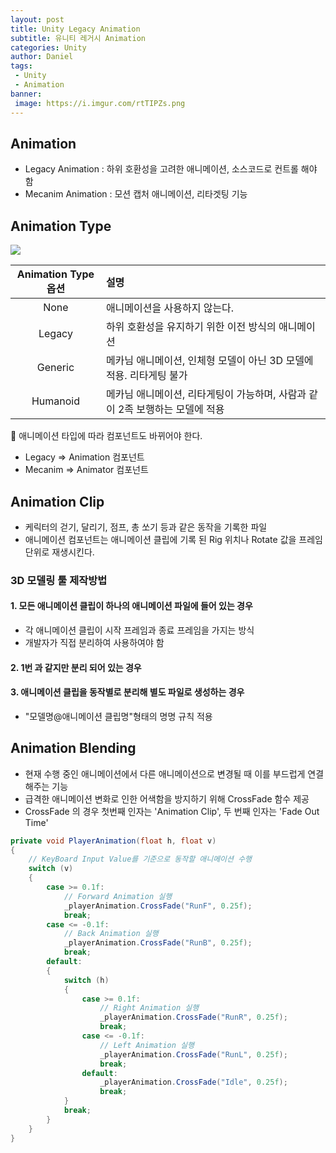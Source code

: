 ```yaml
---
layout: post
title: Unity Legacy Animation
subtitle: 유니티 레거시 Animation
categories: Unity
author: Daniel
tags: 
 - Unity
 - Animation
banner:
 image: https://i.imgur.com/rtTIPZs.png
---
```


Animation
--

- Legacy Animation : 하위 호환성을 고려한 애니메이션, 소스코드로 컨트롤 해야 함
- Mecanim Animation : 모션 캡처 애니메이션, 리타겟팅 기능

## Animation Type
![](https://i.imgur.com/rtTIPZs.png)

|Animation Type 옵션|설명|
|:--:|:--|
|None|애니메이션을 사용하지 않는다.|
|Legacy|하위 호환성을 유지하기 위한 이전 방식의 애니메이션|
|Generic|메카님 애니메이션, 인체형 모델이 아닌 3D 모델에 적용. 리타게팅 불가|
|Humanoid|메카님 애니메이션, 리타게팅이 가능하며, 사람과 같이 2족 보행하는 모델에 적용|

 💫 애니메이션 타입에 따라 컴포넌트도 바뀌어야 한다.
 - Legacy => Animation 컴포넌트
 - Mecanim => Animator 컴포넌트

## Animation Clip
- 케릭터의 걷기, 달리기, 점프, 총 쏘기 등과 같은 동작을 기록한 파일
- 애니메이션 컴포넌트는 애니메이션 클립에 기록 된 Rig 위치나 Rotate 값을 프레임 단위로 재생시킨다.

### 3D 모델링 툴 제작방법
#### 1. 모든 애니메이션 클립이 하나의 애니메이션 파일에 들어 있는 경우
- 각 애니메이션 클립이 시작 프레임과 종료 프레임을 가지는 방식
- 개발자가 직접 분리하여 사용하여야 함
#### 2. 1번 과 같지만 분리 되어 있는 경우

#### 3. 애니메이션 클립을 동작별로 분리해 별도 파일로 생성하는 경우
- "모델명@애니메이션 클립명"형태의 명명 규칙 적용

## Animation Blending

- 현재 수행 중인 애니메이션에서 다른 애니메이션으로 변경될 때 이를 부드럽게 연결해주는 기능
- 급격한 애니메이션 변화로 인한 어색함을 방지하기 위해 CrossFade 함수 제공
- CrossFade 의 경우 첫번째 인자는 'Animation Clip', 두 번째 인자는 'Fade Out Time'

```csharp
private void PlayerAnimation(float h, float v)  
{  
	// KeyBoard Input Value를 기준으로 동작할 애니메이션 수행  
	switch (v)  
	{  
		case >= 0.1f:  
			// Forward Animation 실행  
			_playerAnimation.CrossFade("RunF", 0.25f);  
			break;  
		case <= -0.1f:  
			// Back Animation 실행  
			_playerAnimation.CrossFade("RunB", 0.25f);  
			break;  
		default:  
		{  
			switch (h)  
			{  
				case >= 0.1f:  
					// Right Animation 실행  
					_playerAnimation.CrossFade("RunR", 0.25f);  
					break;  
				case <= -0.1f:  
					// Left Animation 실행  
					_playerAnimation.CrossFade("RunL", 0.25f);  
					break;  
				default:  
					_playerAnimation.CrossFade("Idle", 0.25f);  
					break;  
			}  
			break;  
		}  
	}  
}
```
